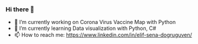 ### Hi there 👋

-  🔭 I’m currently working on Corona Virus Vaccine Map with Python 
-  🌱 I’m currently learning Data visualization with Python, C#
-  📫 How to reach me: https://www.linkedin.com/in/elif-sena-dogruguven/
